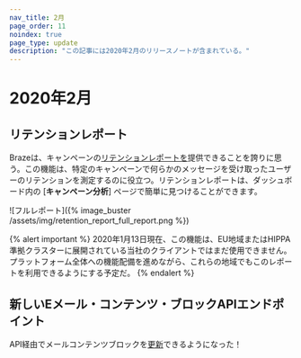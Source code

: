 ```yaml
---
nav_title: 2月
page_order: 11
noindex: true
page_type: update
description: "この記事には2020年2月のリリースノートが含まれている。"
---
```

# 2020年2月

## リテンションレポート

Brazeは、キャンペーンの[リテンションレポートを]({{site.baseurl}}/user_guide/analytics/reporting/retention_reports/)提供できることを誇りに思う。この機能は、特定のキャンペーンで何らかのメッセージを受け取ったユーザーのリテンションを測定するのに役立つ。リテンションレポートは、ダッシュボード内の [**キャンペーン分析**] ページで簡単に見つけることができます。 

![フルレポート]({% image_buster /assets/img/retention_report_full_report.png %})

{% alert important %}
2020年1月13日現在、この機能は、EU地域またはHIPPA準拠クラスターに展開されている当社のクライアントではまだ使用できません。プラットフォーム全体への機能配備を進めながら、これらの地域でもこのレポートを利用できるようにする予定だ。
{% endalert %}

## 新しいEメール・コンテンツ・ブロックAPIエンドポイント

API経由でメールコンテンツブロックを[更新]({{site.baseurl}}/api/endpoints/templates/content_blocks_templates/post_update_content_block/)できるようになった！

